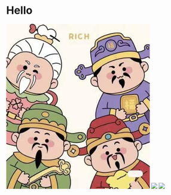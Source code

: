 <html>
  <head>
  </head>
  <body>
    <h1>Hello</h1>
    <img src="assets/rich.jpg">
    <img src="https://github-readme-stats.vercel.app/api?username=richardbrunei&show_icons=true&theme=merko">
    <img src="https://github-readme-stats.vercel.app/api/top-langs?username=richardbrunei&layout=compact&theme=merko">
    <!--
    **Richardbrunei/Richardbrunei** is a ✨ _special_ ✨ repository because its `README.md` (this file) appears on your GitHub profile.
    
    Here are some ideas to get you started:
    
    - 🔭 I’m currently working on ...
    - 🌱 I’m currently learning ...
    - 👯 I’m looking to collaborate on ...
    - 🤔 I’m looking for help with ...
    - 💬 Ask me about ...
    - 📫 How to reach me: ...
    - 😄 Pronouns: ...
    - ⚡ Fun fact: ...
    -->
  </body>
</html>
